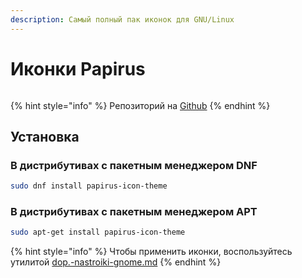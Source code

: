 ```yaml
---
description: Самый полный пак иконок для GNU/Linux
---
```


# Иконки Papirus

<figure><img src="https://raw.githubusercontent.com/PapirusDevelopmentTeam/papirus-icon-theme/master/preview.png" alt=""><figcaption></figcaption></figure>

{% hint style="info" %}
Репозиторий на [Github](https://github.com/PapirusDevelopmentTeam/papirus-icon-theme)
{% endhint %}

## Установка

### В дистрибутивах с пакетным менеджером DNF

```bash
sudo dnf install papirus-icon-theme
```

### В дистрибутивах с пакетным менеджером APT

```bash
sudo apt-get install papirus-icon-theme
```

{% hint style="info" %}
Чтобы применить иконки, воспользуйтесь утилитой [dop.-nastroiki-gnome.md](dop.-nastroiki-gnome.md "mention")
{% endhint %}
